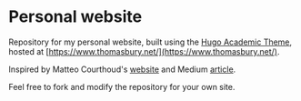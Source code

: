 # Personal website
Repository for my personal website, built using the [Hugo Academic Theme](https://github.com/wowchemy/starter-hugo-academic), hosted at [https://www.thomasbury.net/](https://www.thomasbury.net/).

Inspired by Matteo Courthoud's [website](https://matteocourthoud.github.io/) and Medium [article](https://medium.com/@matteo.courthoud/how-to-make-a-personal-website-with-hugo-f94ccb26e464).

Feel free to fork and modify the repository for your own site.
